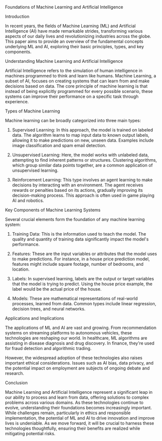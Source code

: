Foundations of Machine Learning and Artificial Intelligence

Introduction

In recent years, the fields of Machine Learning (ML) and Artificial Intelligence (AI) have made remarkable strides, transforming various aspects of our daily lives and revolutionizing industries across the globe. This paper aims to provide an overview of the fundamental concepts underlying ML and AI, exploring their basic principles, types, and key components.

Understanding Machine Learning and Artificial Intelligence

Artificial Intelligence refers to the simulation of human intelligence in machines programmed to think and learn like humans. Machine Learning, a subset of AI, focuses on creating systems that can learn from and make decisions based on data. The core principle of machine learning is that instead of being explicitly programmed for every possible scenario, these systems can improve their performance on a specific task through experience.

Types of Machine Learning

Machine learning can be broadly categorized into three main types:

1. Supervised Learning: In this approach, the model is trained on labeled data. The algorithm learns to map input data to known output labels, allowing it to make predictions on new, unseen data. Examples include image classification and spam email detection.

2. Unsupervised Learning: Here, the model works with unlabeled data, attempting to find inherent patterns or structures. Clustering algorithms, which group similar data points together, are a common application of unsupervised learning.

3. Reinforcement Learning: This type involves an agent learning to make decisions by interacting with an environment. The agent receives rewards or penalties based on its actions, gradually improving its decision-making process. This approach is often used in game playing AI and robotics.

Key Components of Machine Learning Systems

Several crucial elements form the foundation of any machine learning system:

1. Training Data: This is the information used to teach the model. The quality and quantity of training data significantly impact the model's performance.

2. Features: These are the input variables or attributes that the model uses to make predictions. For instance, in a house price prediction model, features might include square footage, number of bedrooms, and location.

3. Labels: In supervised learning, labels are the output or target variables that the model is trying to predict. Using the house price example, the label would be the actual price of the house.

4. Models: These are mathematical representations of real-world processes, learned from data. Common types include linear regression, decision trees, and neural networks.

Applications and Implications

The applications of ML and AI are vast and growing. From recommendation systems on streaming platforms to autonomous vehicles, these technologies are reshaping our world. In healthcare, ML algorithms are assisting in disease diagnosis and drug discovery. In finance, they're used for fraud detection and algorithmic trading.

However, the widespread adoption of these technologies also raises important ethical considerations. Issues such as AI bias, data privacy, and the potential impact on employment are subjects of ongoing debate and research.

Conclusion

Machine Learning and Artificial Intelligence represent a significant leap in our ability to process and learn from data, offering solutions to complex problems across various domains. As these technologies continue to evolve, understanding their foundations becomes increasingly important. While challenges remain, particularly in ethics and responsible implementation, the potential of ML and AI to drive innovation and improve lives is undeniable. As we move forward, it will be crucial to harness these technologies thoughtfully, ensuring their benefits are realized while mitigating potential risks.